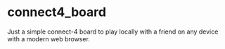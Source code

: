# connect4_board
Just a simple connect-4 board to play locally with a friend on any device with a modern web browser.

